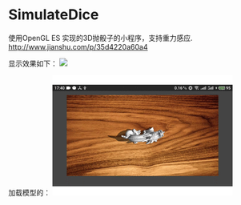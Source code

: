 # SimulateDice
使用OpenGL ES 实现的3D抛骰子的小程序，支持重力感应.
http://www.jianshu.com/p/35d4220a60a4

显示效果如下：
![](dice.gif)

加载模型的：
![](dragon.gif)
